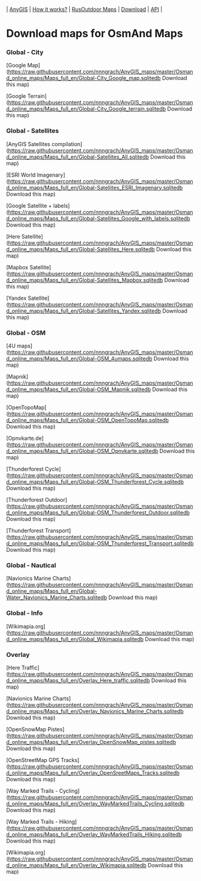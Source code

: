 | [AnyGIS][01] | [How it works?][02] | [RusOutdoor Maps][03] | [Download][04] | [API][05] |


[01]: https://nnngrach.github.io/AnyGIS_maps/index_en
[02]: https://nnngrach.github.io/AnyGIS_maps/Web/Html/Description_en
[03]: https://nnngrach.github.io/AnyGIS_maps/Web/Html/RusOutdoor_en
[04]: https://nnngrach.github.io/AnyGIS_maps/Web/Html/DownloadPage_en
[05]: https://nnngrach.github.io/AnyGIS_maps/Web/Html/Api_en
# Download maps for OsmAnd Maps


### Global - City
[Google Map](https://raw.githubusercontent.com/nnngrach/AnyGIS_maps/master/Osmand_online_maps/Maps_full_en/Global-City_Google_map.sqlitedb Download this map)

[Google Terrain](https://raw.githubusercontent.com/nnngrach/AnyGIS_maps/master/Osmand_online_maps/Maps_full_en/Global-City_Google_terrain.sqlitedb Download this map)



### Global - Satellites
[AnyGIS Satellites compilation](https://raw.githubusercontent.com/nnngrach/AnyGIS_maps/master/Osmand_online_maps/Maps_full_en/Global-Satellites_All.sqlitedb Download this map)

[ESRI World Imagenary](https://raw.githubusercontent.com/nnngrach/AnyGIS_maps/master/Osmand_online_maps/Maps_full_en/Global-Satellites_ESRI_Imagenary.sqlitedb Download this map)

[Google Satellite + labels](https://raw.githubusercontent.com/nnngrach/AnyGIS_maps/master/Osmand_online_maps/Maps_full_en/Global-Satellites_Google_with_labels.sqlitedb Download this map)

[Here Satellite](https://raw.githubusercontent.com/nnngrach/AnyGIS_maps/master/Osmand_online_maps/Maps_full_en/Global-Satellites_Here.sqlitedb Download this map)

[Mapbox Satellite](https://raw.githubusercontent.com/nnngrach/AnyGIS_maps/master/Osmand_online_maps/Maps_full_en/Global-Satellites_Mapbox.sqlitedb Download this map)

[Yandex Satellite](https://raw.githubusercontent.com/nnngrach/AnyGIS_maps/master/Osmand_online_maps/Maps_full_en/Global-Satellites_Yandex.sqlitedb Download this map)



### Global - OSM
[4U maps](https://raw.githubusercontent.com/nnngrach/AnyGIS_maps/master/Osmand_online_maps/Maps_full_en/Global-OSM_4umaps.sqlitedb Download this map)

[Mapnik](https://raw.githubusercontent.com/nnngrach/AnyGIS_maps/master/Osmand_online_maps/Maps_full_en/Global-OSM_Mapnik.sqlitedb Download this map)

[OpenTopoMap](https://raw.githubusercontent.com/nnngrach/AnyGIS_maps/master/Osmand_online_maps/Maps_full_en/Global-OSM_OpenTopoMap.sqlitedb Download this map)

[Opnvkarte.de](https://raw.githubusercontent.com/nnngrach/AnyGIS_maps/master/Osmand_online_maps/Maps_full_en/Global-OSM_Opnvkarte.sqlitedb Download this map)

[Thunderforest Cycle](https://raw.githubusercontent.com/nnngrach/AnyGIS_maps/master/Osmand_online_maps/Maps_full_en/Global-OSM_Thunderforest_Cycle.sqlitedb Download this map)

[Thunderforest Outdoor](https://raw.githubusercontent.com/nnngrach/AnyGIS_maps/master/Osmand_online_maps/Maps_full_en/Global-OSM_Thunderforest_Outdoor.sqlitedb Download this map)

[Thunderforest Transport](https://raw.githubusercontent.com/nnngrach/AnyGIS_maps/master/Osmand_online_maps/Maps_full_en/Global-OSM_Thunderforest_Transport.sqlitedb Download this map)



### Global - Nautical
[Navionics Marine Charts](https://raw.githubusercontent.com/nnngrach/AnyGIS_maps/master/Osmand_online_maps/Maps_full_en/Global-Water_Navionics_Marine_Charts.sqlitedb Download this map)



### Global - Info
[Wikimapia.org](https://raw.githubusercontent.com/nnngrach/AnyGIS_maps/master/Osmand_online_maps/Maps_full_en/Global_Wikimapia.sqlitedb Download this map)



### Overlay
[Here Traffic](https://raw.githubusercontent.com/nnngrach/AnyGIS_maps/master/Osmand_online_maps/Maps_full_en/Overlay_Here_traffic.sqlitedb Download this map)

[Navionics Marine Charts](https://raw.githubusercontent.com/nnngrach/AnyGIS_maps/master/Osmand_online_maps/Maps_full_en/Overlay_Navionics_Marine_Charts.sqlitedb Download this map)

[OpenSnowMap Pistes](https://raw.githubusercontent.com/nnngrach/AnyGIS_maps/master/Osmand_online_maps/Maps_full_en/Overlay_OpenSnowMap_pistes.sqlitedb Download this map)

[OpenStreetMap GPS Tracks](https://raw.githubusercontent.com/nnngrach/AnyGIS_maps/master/Osmand_online_maps/Maps_full_en/Overlay_OpenSreetMaps_Tracks.sqlitedb Download this map)

[Way Marked Trails - Cycling](https://raw.githubusercontent.com/nnngrach/AnyGIS_maps/master/Osmand_online_maps/Maps_full_en/Overlay_WayMarkedTrails_Cycling.sqlitedb Download this map)

[Way Marked Trails - Hiking](https://raw.githubusercontent.com/nnngrach/AnyGIS_maps/master/Osmand_online_maps/Maps_full_en/Overlay_WayMarkedTrails_Hiking.sqlitedb Download this map)

[Wikimapia.org](https://raw.githubusercontent.com/nnngrach/AnyGIS_maps/master/Osmand_online_maps/Maps_full_en/Overlay_Wikimapia.sqlitedb Download this map)

